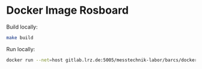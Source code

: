 # Docker Image Rosboard

Build locally:

```bash
make build
```

Run locally:

```bash
docker run --net=host gitlab.lrz.de:5005/messtechnik-labor/barcs/docker/rosboard
```
